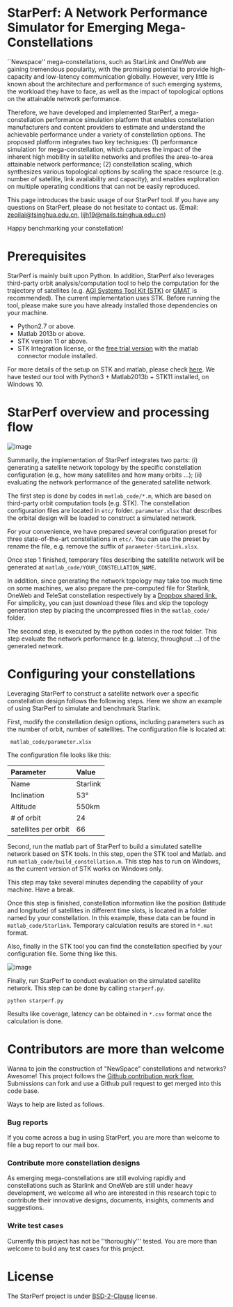 
# StarPerf: A Network Performance Simulator for Emerging Mega-Constellations

``Newspace'' mega-constellations, such as StarLink and OneWeb are gaining tremendous popularity, with the promising potential to provide high-capacity and low-latency communication globally. However, very little is known about the architecture and performance of such emerging systems, the workload they have to face, as well as the impact of topological options on the attainable network performance.

Therefore, we have developed and implemented StarPerf, a mega-constellation performance simulation platform that enables constellation manufacturers and content providers to estimate and understand the achievable performance under a variety of constellation options. The proposed platform integrates two key techniques: (1) performance simulation for mega-constellation, which captures the impact of the inherent high mobility in satellite networks and profiles the area-to-area attainable network performance; (2) constellation scaling, which synthesizes various topological options by scaling the space resource (e.g. number of satellite, link availability and capacity), and enables exploration on multiple operating conditions that can not be easily reproduced. 

This page introduces the basic usage of our StarPerf tool. If you have any questions on StarPerf, please do not hesitate to contact us. (Email: <zeqilai@tsinghua.edu.cn>, <lijh19@mails.tsinghua.edu.cn>)

Happy benchmarking your constellation!

# Prerequisites

StarPerf is mainly built upon Python. In addition, StarPerf also leverages third-party orbit analysis/computation tool to help the computation for the trajectory of satellites (e.g. [AGI Systems Tool Kit (STK)](https://www.agi.com/products/stk) or [GMAT](https://opensource.gsfc.nasa.gov/projects/GMAT/index.php) is recommended). The current implementation uses STK. Before running the tool, please make sure you have already installed those dependencies on your machine. 

- Python2.7 or above.
- Matlab 2013b or above.
- STK version 11 or above.
- STK Integration license, or the [free trial version](https://licensing.agi.com/stk/) with the matlab connector module installed.

For more details of the setup on STK and matlab, please check [here](https://help.agi.com/stk/11.0.1/Content/install/MATLABsetup.htm). We have tested our tool with Python3 + Matlab2013b + STK11 installed, on Windows 10.

# StarPerf overview and processing flow

![image](https://github.com/SpaceNetLab/StarPerf_Simulator/blob/master/doc/process_flow.jpeg)

Summarily, the implementation of StarPerf integrates two parts: (i) generating a satellite network topology by the specific constellation configuration (e.g., how many satellites and how many orbits ...); (ii) evaluating the network performance of the generated satellite network.

The first step is done by codes in `matlab_code/*.m`, which are based on third-party orbit computation tools (e.g. STK). The constellation configuration files are located in `etc/` folder.
`parameter.xlsx` that describes the orbital design will be loaded to construct a simulated network.

For your convenience, we have prepared several configuration preset for three state-of-the-art constellations in `etc/`. You can use the preset by rename the file, e.g. remove the suffix of `parameter-StarLink.xlsx`. 

Once step 1 finished, temporary files describing the satellite network will be generated at `matlab_code/YOUR_CONSTELLATION_NAME`.

In addition, since generating the network topology may take too much time on some machines, we also prepare the pre-computed file for Starlink, OneWeb and TeleSat constellation respectively by a [Dropbox shared link.](https://www.dropbox.com/sh/ncxf84a1m9uznm2/AABwrzHdKX6ZXsEb6FV6L3foa?dl=0) For simplicity, you can just download these files and skip the topology generation step by placing the uncompressed files in the `matlab_code/` folder.

The second step, is executed by the python codes in the root folder. This step evaluate the network performance (e.g. latency, throughput ...) of the generated network.

# Configuring your constellations

Leveraging StarPerf to construct a satellite network over a specific constellation design follows the following steps. Here we show an example of using StarPerf to simulate and benchmark Starlink.

First, modify the constellation design options, including parameters such as the number of orbit, number of satellites. The configuration file is located at:

``` matlab_code/parameter.xlsx```

The configuration file looks like this:


| Parameter   | Value  |
| :----  | :----  |
| Name         | Starlink|
| Inclination  | 53°     |
| Altitude     | 550km |
| # of orbit   | 24 |
| satellites per orbit  | 66 |

Second, run the matlab part of StarPerf to build a simulated satellite network based on STK tools. In this step, open the STK tool and Matlab. and run `matlab_code/build_constellation.m`. This step has to run on Windows, as the current version of STK works on Windows only.

This step may take several minutes depending the capability of your machine. Have a break.

Once this step is finished, constellation information like the position (latitude and longitude) of satellites in different time slots, is located in a folder named by your constellation. In this example, these data can be found in `matlab_code/Starlink`. Temporary calculation results are stored in `*.mat` format.

Also, finally in the STK tool you can find the constellation specified by your configuration file. Some thing like this.

![image](https://github.com/SpaceNetLab/StarPerf_Simulator/blob/master/doc/stalink.jpeg)

Finally, run StarPerf to conduct evaluation on the simulated satellite network. This step can be done by calling `starperf.py`. 

```python starperf.py```

Results like coverage, latency can be obtained in `*.csv` format once the calculation is done.




# Contributors are more than welcome

Wanna to join the construction of "NewSpace" constellations and networks? Awesome! This project follows the [Github contribution work flow.](https://docs.github.com/en/github/collaborating-with-issues-and-pull-requests/github-flow) Submissions can fork and use a Github pull request to get merged into this code base.

Ways to help are listed as follows.

### Bug reports

If you come across a bug in using StarPerf, you are more than welcome to file a bug report to our mail box.

### Contribute more constellation designs

As emerging mega-constellations are still evolving rapidly and constellations such as Starlink and OneWeb are still under heavy development, we welcome all who are interested in this research topic to contribute their innovative designs, documents, insights, comments and suggestions.

### Write test cases

Currently this project has not be ''thoroughly''' tested. You are more than welcome to build any test cases for this project.


# License

The StarPerf project is under [BSD-2-Clause](https://opensource.org/licenses/BSD-2-Clause) license.





